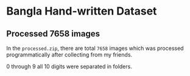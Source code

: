 # Bangla Hand-written Dataset

## Processed 7658 images
In the `processed.zip`, there are total `7658` images which was
processed programmatically after collecting from my friends.

0 through 9 all 10 digits were separated in folders.
